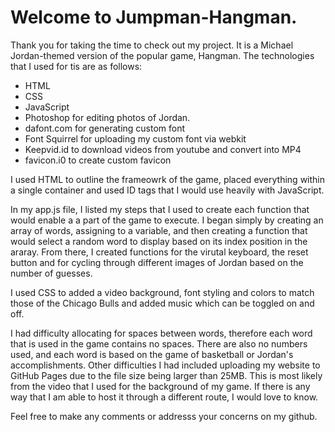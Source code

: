 # Welcome to Jumpman-Hangman. 

Thank you for taking the time to check out my project. It is a Michael Jordan-themed version of the popular game, Hangman. The technologies that I used for tis are as follows: 

* HTML
* CSS 
* JavaScript
* Photoshop for editing photos of Jordan. 
* dafont.com for generating custom font
* Font Squirrel for uploading my custom font via webkit
* Keepvid.id to download videos from youtube and convert into MP4
* favicon.i0 to create custom favicon

I used HTML to outline the frameowrk of the game, placed everything within a single container and used ID tags that I would use heavily with JavaScript. 

In my app.js file, I listed my steps that I used to create each function that would enable a a part of the game to execute. I began simply by creating an array of words, assigning to a variable, and then creating a function that would select a random word to display based on its index position in the araray. From there, I created functions for the virutal keyboard, the reset button and for cycling through different images of Jordan based on the number of guesses. 

I used CSS to added a video background, font styling and colors to match those of the Chicago Bulls and added music which can be toggled on and off. 

I had difficulty allocating for spaces between words, therefore each word that is used in the game contains no spaces. There are also no numbers used, and each word is based on the game of basketball or Jordan's accomplishments. 
Other difficulties I had included uploading my website to GitHub Pages due to the file size being larger than 25MB. This is most likely from the video that I used for the background of my game. If there is any way that I am able to host it through a different route, I would love to know. 

Feel free to make any comments or addresss your concerns on my github. 